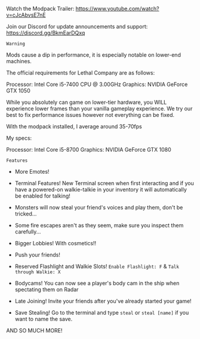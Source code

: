 Watch the Modpack Trailer: https://www.youtube.com/watch?v=cJcAbvsE7nE

Join our Discord for update announcements and support: https://discord.gg/BkmEarDQxq

`Warning`

Mods cause a dip in performance, it is especially notable on lower-end machines. 

The official requirements for Lethal Company are as follows:

Processor: Intel Core i5-7400 CPU @ 3.00GHz
Graphics: NVIDIA GeForce GTX 1050

While you absolutely can game on lower-tier hardware, you WILL experience lower frames than your vanilla gameplay experience. We try our best to fix performance issues however not everything can be fixed. 

With the modpack installed, I average around 35-70fps

My specs: 

Processor: Intel Core i5-8700
Graphics: NVIDIA GeForce GTX 1080

`Features`

- More Emotes!

- Terminal Features! New Terminal screen when first interacting and if you have a powered-on walkie-talkie in your inventory it will automatically be enabled for talking!

- Monsters will now steal your friend's voices and play them, don't be tricked...

- Some fire escapes aren't as they seem, make sure you inspect them carefully...

- Bigger Lobbies! With cosmetics!!

- Push your friends!

- Reserved Flashlight and Walkie Slots! `Enable Flashlight: F` & `Talk through Walkie: X`

- Bodycams! You can now see a player's body cam in the ship when spectating them on Radar

- Late Joining! Invite your friends after you've already started your game!

- Save Stealing! Go to the terminal and type `steal` or `steal [name]` if you want to name the save.

AND SO MUCH MORE!

